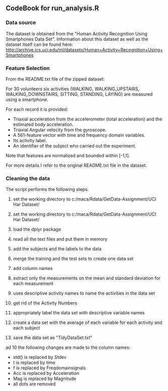 
## CodeBook for run_analysis.R

### Data source

The dataset is obtained from the "Human Activity Recognition Using Smartphones Data Set". Information about this dataset as well as the dataset itself can be found here:  http://archive.ics.uci.edu/ml/datasets/Human+Activity+Recognition+Using+Smartphones

### Feature Selection

From the README.txt file of the zipped dataset:

For 30 volunteers six activities (WALKING, WALKING_UPSTAIRS, WALKING_DOWNSTAIRS, SITTING, STANDING, LAYING) are measured using a smartphone. 

For each record it is provided:

* Triaxial acceleration from the accelerometer (total acceleration) and the estimated body acceleration.
* Triaxial Angular velocity from the gyroscope. 
* A 561-feature vector with time and frequency domain variables. 
* Its activity label. 
* An identifier of the subject who carried out the experiment.
 
Note that features are normalized and bounded within [-1,1].

For more details I refer to the original README.txt file in the dataset.

### Cleaning the data

The script performs the following steps.
1. set the working directory to c:/maca/Rdata/GetData-Assignment/UCI Har Dataset/

1. set the working directory to c:/maca/Rdata/GetData-Assignment/UCI Har Dataset/
2. load the dplyr package
3. read all the text files and put them in memory
4. add the subjects and the labels to the data
5. merge the training and the test sets to create one data set
6. add column names
7. extract only the measurements on the mean and standard deviation for each measurement
8. uses descriptive activity names to name the activities in the data set
9. get rid of the Activity Numbers
10. appropriately label the data set with descriptive variable names
11. create a data set with the average of each variable for each activity and each subject
12. save the data set as "TidyDataSet.txt"

ad 10 the following changes are made to the column names:
* std() is replaced by Stdev
* t is replaced by time
* f is replaced by Freqdomainsignals
* Acc is replaced by Acceleration
* Mag is replaced by Magnitude
* all dots are removed


